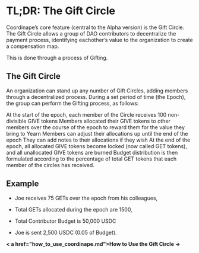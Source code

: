 # TL;DR: The Gift Circle

Coordinape’s core feature (central to the Alpha version) is the Gift Circle.  The Gift Circle allows a group of DAO contributors to decentralize the payment process, identifying eachother’s value to the organization to create a compensation map.

This is done through a process of Gifting.  

## The Gift Circle

An organization can stand up any number of Gift Circles, adding members through a decentralized process.  During a set period of time (the Epoch), the group can perform the Gifting process, as follows:

At the start of the epoch, each member of the Circle receives 100 non-divisible GIVE tokens
Members allocated their GIVE tokens to other members over the course of the epoch to reward them for the value they bring to Yearn
Members can adjust their allocations up until the end of the epoch
They can add notes to their allocations if they wish
At the end of the epoch, all allocated GIVE tokens become locked (now called GET tokens), and all unallocated GIVE tokens are burned
Budget distribution is then formulated according to the percentage of total GET tokens that each member of the circles has received.

## Example

* Joe receives 75 GETs over the epoch from his colleagues,
* Total GETs allocated during the epoch are 1500, 
* Total Contributor Budget is 50,000 USDC

* Joe is sent 2,500  USDC (0.05 of Budget).



**< a href="how_to_use_coordinape.md">How to Use the Gift Circle ->**</a>
